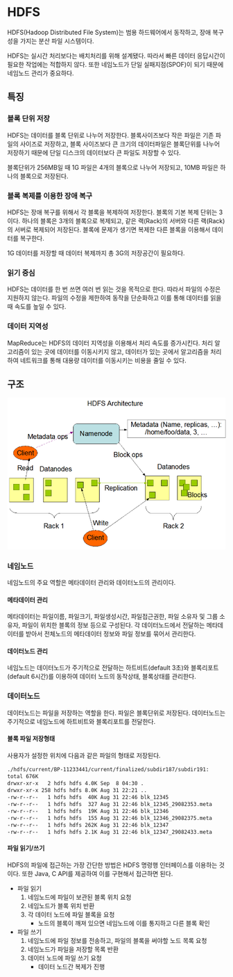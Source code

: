 # HDFS

HDFS(Hadoop Distributed File System)는 범용 하드웨어에서 동작하고, 장애 복구성을 가지는 분산 파일 시스템이다.

HDFS는 실시간 처리보다는 배치처리를 위해 설계됐다. 따라서 빠른 데이터 응답시간이 필요한 작업에는 적합하지 않다. 또한 네임노드가 단일 실패지점(SPOF)이 되기 때문에 네임노드 관리가 중요하다.

## 특징

### 블록 단위 저장

HDFS는 데이터를 블록 단위로 나누어 저장한다. 블록사이즈보다 작은 파일은 기존 파일의 사이즈로 저장하고, 블록 사이즈보다 큰 크기의 데이터파일은 블록단위를 나누어 저장하기 때문에 단일 디스크의
데이터보다 큰 파일도 저장할 수 있다.

블록단위가 256MB일 때 1G 파일은 4개의 블록으로 나누어 저장되고, 10MB 파일은 하나의 블록으로 저장된다.

### 블록 복제를 이용한 장애 복구

HDFS는 장애 복구를 위해서 각 블록을 복제하여 저장한다. 블록의 기본 복제 단위는 3이다. 하나의 블록은 3개의 블록으로 복제되고, 같은 랙(Rack)의 서버와 다른 랙(Rack)의 서버로 복제되어
저장된다. 블록에 문제가 생기면 복제한 다른 블록을 이용해서 데이터를 복구한다.

1G 데이터를 저장할 때 데이터 복제까지 총 3G의 저장공간이 필요하다.

### 읽기 중심

HDFS는 데이터를 한 번 쓰면 여러 번 읽는 것을 목적으로 한다. 따라서 파일의 수정은 지원하지 않는다. 파일의 수정을 제한하여 동작을 단순화하고 이를 통해 데이터를 읽을 때 속도를 높일 수 있다.

### 데이터 지역성

MapReduce는 HDFS의 데이터 지역성을 이용해서 처리 속도를 증가시킨다. 처리 알고리즘이 있는 곳에 데이터를 이동시키지 않고, 데이터가 있는 곳에서 알고리즘을 처리하여 네트워크를 통해 대용량
데이터를 이동시키는 비용을 줄일 수 있다.

## 구조

![HDFS Architecture](./images/image-4.png)

### 네임노드

네임노드의 주요 역할은 메타데이터 관리와 데이터노드의 관리이다.

#### 메타데이터 관리

메타데이터는 파일이름, 파일크기, 파일생성시간, 파일접근권한, 파일 소유자 및 그룹 소유자, 파일이 위치한 블록의 정보 등으로 구성된다. 각 데이터노드에서 전달하는 메타데이터를 받아서 전체노드의
메타데이터 정보와 파일 정보를 묶어서 관리한다.

#### 데이터노드 관리

네임노드는 데이터노드가 주기적으로 전달하는 하트비트(default 3초)와 블록리포트(default 6시간)를 이용하여 데이터 노드의 동작상태, 블록상태를 관리한다.

### 데이터노드

데이터노드는 파일을 저장하는 역할을 한다. 파일은 블록단위로 저장된다. 데이터노드는 주기적으로 네임노드에 하트비트와 블록리포트를 전달한다.

#### 블록 파일 저장형태

사용자가 설정한 위치에 다음과 같은 파일의 형태로 저장된다.

```shell
./hdfs/current/BP-11233441/current/finalized/subdir187/subdir191:
total 676K
drwxr-xr-x   2 hdfs hdfs 4.0K Sep  8 04:30 .
drwxr-xr-x 258 hdfs hdfs 8.0K Aug 31 22:21 ..
-rw-r--r--   1 hdfs hdfs  40K Aug 31 22:46 blk_12345
-rw-r--r--   1 hdfs hdfs  327 Aug 31 22:46 blk_12345_29082353.meta
-rw-r--r--   1 hdfs hdfs  19K Aug 31 22:46 blk_12346
-rw-r--r--   1 hdfs hdfs  155 Aug 31 22:46 blk_12346_29082375.meta
-rw-r--r--   1 hdfs hdfs 262K Aug 31 22:46 blk_12347
-rw-r--r--   1 hdfs hdfs 2.1K Aug 31 22:46 blk_12347_29082433.meta
```

#### 파일 읽기/쓰기

HDFS의 파일에 접근하는 가장 간단한 방법은 HDFS 명령행 인터페이스를 이용하는 것이다. 또한 Java, C API를 제공하여 이를 구현해서 접근하면 된다.

- 파일 읽기
    1. 네임노드에 파일이 보관된 블록 위치 요청
    2. 네임노드가 블록 위치 반환
    3. 각 데이터 노드에 파일 블록을 요청
        - 노드의 블록이 깨져 있으면 네임노드에 이를 통지하고 다른 블록 확인
- 파일 쓰기
    1. 네임노드에 파일 정보를 전송하고, 파일의 블록을 써야할 노드 목록 요청
    2. 네임노드가 파일을 저장할 목록 반환
    3. 데이터 노드에 파일 쓰기 요청
        - 데이터 노드간 복제가 진행
